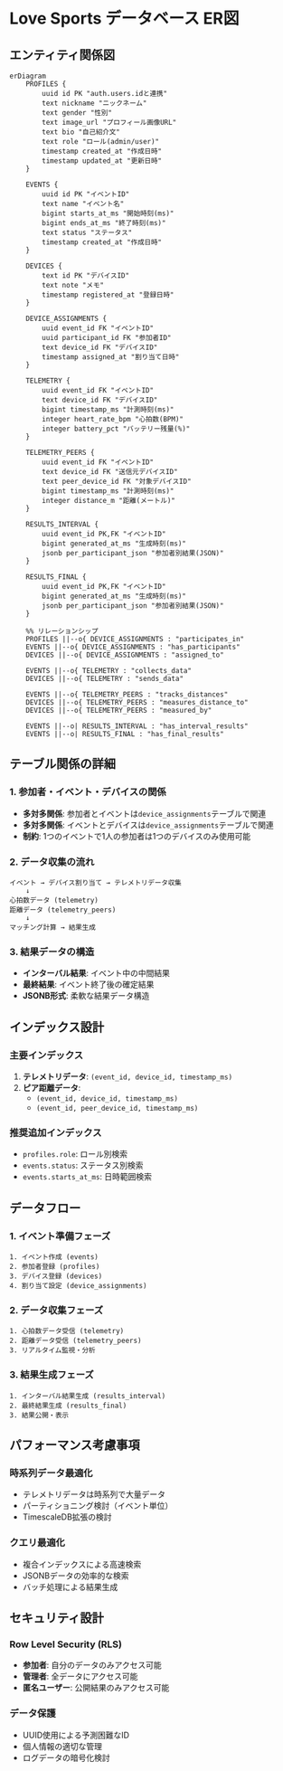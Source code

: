 # Love Sports データベース ER図

## エンティティ関係図

```mermaid
erDiagram
    PROFILES {
        uuid id PK "auth.users.idと連携"
        text nickname "ニックネーム"
        text gender "性別"
        text image_url "プロフィール画像URL"
        text bio "自己紹介文"
        text role "ロール(admin/user)"
        timestamp created_at "作成日時"
        timestamp updated_at "更新日時"
    }

    EVENTS {
        uuid id PK "イベントID"
        text name "イベント名"
        bigint starts_at_ms "開始時刻(ms)"
        bigint ends_at_ms "終了時刻(ms)"
        text status "ステータス"
        timestamp created_at "作成日時"
    }

    DEVICES {
        text id PK "デバイスID"
        text note "メモ"
        timestamp registered_at "登録日時"
    }

    DEVICE_ASSIGNMENTS {
        uuid event_id FK "イベントID"
        uuid participant_id FK "参加者ID"
        text device_id FK "デバイスID"
        timestamp assigned_at "割り当て日時"
    }

    TELEMETRY {
        uuid event_id FK "イベントID"
        text device_id FK "デバイスID"
        bigint timestamp_ms "計測時刻(ms)"
        integer heart_rate_bpm "心拍数(BPM)"
        integer battery_pct "バッテリー残量(%)"
    }

    TELEMETRY_PEERS {
        uuid event_id FK "イベントID"
        text device_id FK "送信元デバイスID"
        text peer_device_id FK "対象デバイスID"
        bigint timestamp_ms "計測時刻(ms)"
        integer distance_m "距離(メートル)"
    }

    RESULTS_INTERVAL {
        uuid event_id PK,FK "イベントID"
        bigint generated_at_ms "生成時刻(ms)"
        jsonb per_participant_json "参加者別結果(JSON)"
    }

    RESULTS_FINAL {
        uuid event_id PK,FK "イベントID"
        bigint generated_at_ms "生成時刻(ms)"
        jsonb per_participant_json "参加者別結果(JSON)"
    }

    %% リレーションシップ
    PROFILES ||--o{ DEVICE_ASSIGNMENTS : "participates_in"
    EVENTS ||--o{ DEVICE_ASSIGNMENTS : "has_participants"
    DEVICES ||--o{ DEVICE_ASSIGNMENTS : "assigned_to"
    
    EVENTS ||--o{ TELEMETRY : "collects_data"
    DEVICES ||--o{ TELEMETRY : "sends_data"
    
    EVENTS ||--o{ TELEMETRY_PEERS : "tracks_distances"
    DEVICES ||--o{ TELEMETRY_PEERS : "measures_distance_to"
    DEVICES ||--o{ TELEMETRY_PEERS : "measured_by"
    
    EVENTS ||--o| RESULTS_INTERVAL : "has_interval_results"
    EVENTS ||--o| RESULTS_FINAL : "has_final_results"
```

## テーブル関係の詳細

### 1. 参加者・イベント・デバイスの関係
- **多対多関係**: 参加者とイベントは`device_assignments`テーブルで関連
- **多対多関係**: イベントとデバイスは`device_assignments`テーブルで関連
- **制約**: 1つのイベントで1人の参加者は1つのデバイスのみ使用可能

### 2. データ収集の流れ
```
イベント → デバイス割り当て → テレメトリデータ収集
    ↓
心拍数データ (telemetry)
距離データ (telemetry_peers)
    ↓
マッチング計算 → 結果生成
```

### 3. 結果データの構造
- **インターバル結果**: イベント中の中間結果
- **最終結果**: イベント終了後の確定結果
- **JSONB形式**: 柔軟な結果データ構造

## インデックス設計

### 主要インデックス
1. **テレメトリデータ**: `(event_id, device_id, timestamp_ms)`
2. **ピア距離データ**: 
   - `(event_id, device_id, timestamp_ms)`
   - `(event_id, peer_device_id, timestamp_ms)`

### 推奨追加インデックス
- `profiles.role`: ロール別検索
- `events.status`: ステータス別検索
- `events.starts_at_ms`: 日時範囲検索

## データフロー

### 1. イベント準備フェーズ
```
1. イベント作成 (events)
2. 参加者登録 (profiles)
3. デバイス登録 (devices)
4. 割り当て設定 (device_assignments)
```

### 2. データ収集フェーズ
```
1. 心拍数データ受信 (telemetry)
2. 距離データ受信 (telemetry_peers)
3. リアルタイム監視・分析
```

### 3. 結果生成フェーズ
```
1. インターバル結果生成 (results_interval)
2. 最終結果生成 (results_final)
3. 結果公開・表示
```

## パフォーマンス考慮事項

### 時系列データ最適化
- テレメトリデータは時系列で大量データ
- パーティショニング検討（イベント単位）
- TimescaleDB拡張の検討

### クエリ最適化
- 複合インデックスによる高速検索
- JSONBデータの効率的な検索
- バッチ処理による結果生成

## セキュリティ設計

### Row Level Security (RLS)
- **参加者**: 自分のデータのみアクセス可能
- **管理者**: 全データにアクセス可能
- **匿名ユーザー**: 公開結果のみアクセス可能

### データ保護
- UUID使用による予測困難なID
- 個人情報の適切な管理
- ログデータの暗号化検討
